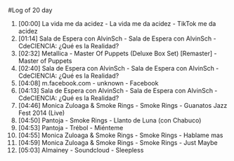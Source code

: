 #Log of 20 day

1. [00:00] La vida me da acidez - La vida me da acidez - TikTok me da acidez
1. [01:14] Sala de Espera con AlvinSch - Sala de Espera con AlvinSch - CdeCIENCIA: ¿Qué es la Realidad?
1. [02:32] Metallica - Master Of Puppets (Deluxe Box Set) [Remaster] - Master of Puppets
1. [02:40] Sala de Espera con AlvinSch - Sala de Espera con AlvinSch - CdeCIENCIA: ¿Qué es la Realidad?
1. [04:08] m.facebook.com - unknown - Facebook
1. [04:13] Sala de Espera con AlvinSch - Sala de Espera con AlvinSch - CdeCIENCIA: ¿Qué es la Realidad?
1. [04:46] Monica Zuloaga & Smoke Rings - Smoke Rings - Guanatos Jazz Fest 2014 (Live)
1. [04:50] Pantoja - Smoke Rings - Llanto de Luna (con Chabuco)
1. [04:53] Pantoja - Trébol - Miénteme
1. [04:55] Monica Zuloaga & Smoke Rings - Smoke Rings - Hablame mas
1. [04:59] Monica Zuloaga & Smoke Rings - Smoke Rings - Just Maybe
1. [05:03] Almainey - Soundcloud - Sleepless
